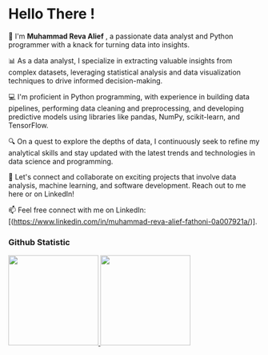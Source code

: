 # Hello There !

👋 I'm **Muhammad Reva Alief** , a passionate data analyst and Python programmer with a knack for turning data into insights.

📊 As a data analyst, I specialize in extracting valuable insights from complex datasets, leveraging statistical analysis and data visualization techniques to drive informed decision-making.

💻 I'm proficient in Python programming, with experience in building data pipelines, performing data cleaning and preprocessing, and developing predictive models using libraries like pandas, NumPy, scikit-learn, and TensorFlow.

🔍 On a quest to explore the depths of data, I continuously seek to refine my analytical skills and stay updated with the latest trends and technologies in data science and programming.

🌟 Let's connect and collaborate on exciting projects that involve data analysis, machine learning, and software development. Reach out to me here or on LinkedIn!

📫 Feel free connect with me on LinkedIn: [(https://www.linkedin.com/in/muhammad-reva-alief-fathoni-0a007921a/)].



### Github Statistic
<p align="left">
<a href="https://github.com/penuliscode">
  <img height="180em" src="https://github-readme-stats-eight-theta.vercel.app/api?username=penuliscode&show_icons=true&theme=algolia&include_all_commits=true&count_private=true"/>
  <img height="180em" src="https://github-readme-stats-eight-theta.vercel.app/api/top-langs/?username=penuliscode&layout=compact&layout=compact&theme=algolia"/>
</a>
</p>
